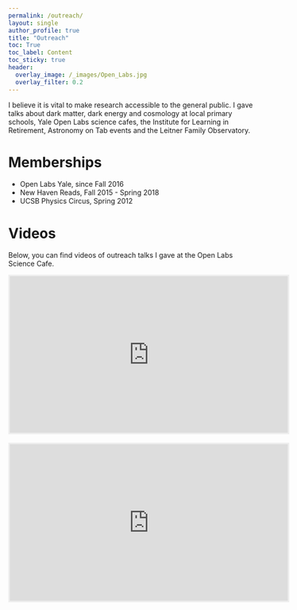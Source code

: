 ```yaml
---
permalink: /outreach/
layout: single
author_profile: true
title: "Outreach"
toc: True
toc_label: Content
toc_sticky: true
header:
  overlay_image: /_images/Open_Labs.jpg
  overlay_filter: 0.2
---
```


I believe it is vital to make research accessible to the general public. I gave talks about dark matter, dark energy and cosmology at local primary schools, Yale Open Labs science cafes, the Institute for Learning in Retirement, Astronomy on Tab events and the Leitner Family Observatory.

# Memberships

* Open Labs Yale, since Fall 2016
* New Haven Reads, Fall 2015 - Spring 2018
* UCSB Physics Circus, Spring 2012

# Videos

Below, you can find videos of outreach talks I gave at the Open Labs Science Cafe.

<center><iframe width="560" height="315" src="https://www.youtube.com/embed/qiERhu6NDgs" frameborder="0" allow="autoplay; encrypted-media" allowfullscreen style="border: 3px solid #EEE"></iframe></center>
<br/>
<center><iframe width="560" height="315" src="https://www.youtube.com/embed/fNtGaepm4wE" frameborder="0" allow="autoplay; encrypted-media" allowfullscreen style="border: 3px solid #EEE"></iframe></center>
